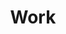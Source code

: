 ---
layout: work
title: Work
seo_description: "I do user experience and brand strategy and design for mission-driven organizations. Check out my work!"
permalink: "/"
page_class: p-work
js_dependencies: card-click.js

intro: "User experience and brand design for organizations working to improve our world."
link:
    text: "More about me"
    url: "/about"
    icon: "fa-long-arrow-alt-right"
work-intro: "Selected work"

---